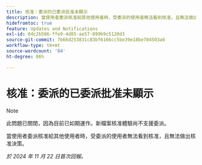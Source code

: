 ```yaml
---
title: 核准：委派的已委派批准未顯示
description: 當使用者委派核准給其他使用者時，受委派的使用者無法看到核准，且無法做出核准決策。
hidefromtoc: true
feature: Updates and Notifications
exl-id: 04c2b586-ffe9-4d85-ae57-899b9c5120d3
source-git-commit: 7b66d253831c83bf6166cc5be39e18be704503a6
workflow-type: tm+mt
source-wordcount: '84'
ht-degree: 86%

---
```


# 核准：委派的已委派批准未顯示

>[!NOTE]
>
>此問題已關閉，因為目前已如期運作。新檔案核准體驗尚不支援委派。

當使用者委派核准給其他使用者時，受委派的使用者無法看到核准，且無法做出核准決策。

_於 2024 年 11 月 22 日首次回報。_
